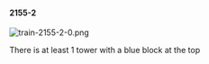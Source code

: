 #### 2155-2
![train-2155-2-0.png](https://github.com/lil-lab/nlvr/raw/master/nlvr/train/images/22/train-2155-2-0.png "train-2155-2-0.png")

There is at least 1 tower with a blue block at the top